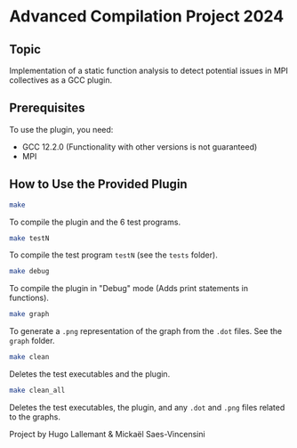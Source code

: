 # Advanced Compilation Project 2024

## Topic

Implementation of a static function analysis to detect potential issues in MPI collectives as a GCC plugin.

## Prerequisites

To use the plugin, you need:
- GCC 12.2.0 (Functionality with other versions is not guaranteed)
- MPI

## How to Use the Provided Plugin

```bash
make

```
To compile the plugin and the 6 test programs.

```bash
make testN
```
To compile the test program `testN` (see the `tests` folder).

```bash
make debug
```
To compile the plugin in "Debug" mode (Adds print statements in functions).

```bash
make graph
```
To generate a `.png` representation of the graph from the `.dot` files. See the `graph` folder.

```bash
make clean
```
Deletes the test executables and the plugin.

```bash
make clean_all
```
Deletes the test executables, the plugin, and any `.dot` and `.png` files related to the graphs.


Project by Hugo Lallemant & Mickaël Saes-Vincensini